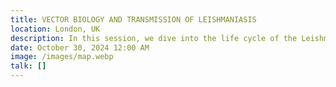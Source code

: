 ```yaml
---
title: VECTOR BIOLOGY AND TRANSMISSION OF LEISHMANIASIS
location: London, UK
description: In this session, we dive into the life cycle of the Leishmania parasite, the biology of sandfly vectors, and environmental factors contributing to disease spread. Strategies for vector control and challenges in public health will also be discussed.
date: October 30, 2024 12:00 AM
image: /images/map.webp
talk: []
---
```

